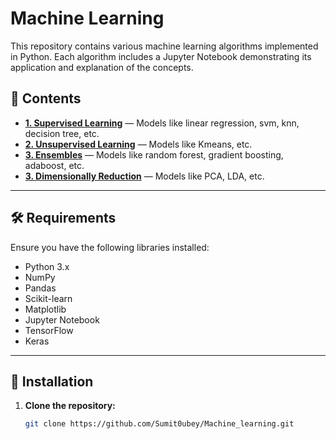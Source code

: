# Machine Learning  

This repository contains various machine learning algorithms implemented in Python. Each algorithm includes a Jupyter Notebook demonstrating its application and explanation of the concepts.  

## 📁 **Contents**  

- **[1. Supervised Learning](/Supervised_ML/)** — Models like linear regression, svm, knn, decision tree, etc.
- **[2. Unsupervised Learning](/Unsupervised_ML/)** — Models like Kmeans, etc.
- **[3. Ensembles](/Ensembles/)** — Models like random forest, gradient boosting, adaboost, etc.
- **[3. Dimensionally Reduction](/Dimensionally%20Reduction/)** — Models like PCA, LDA, etc.

---

## 🛠️ **Requirements**  

Ensure you have the following libraries installed:  

- Python 3.x  
- NumPy  
- Pandas  
- Scikit-learn  
- Matplotlib  
- Jupyter Notebook  
- TensorFlow  
- Keras  

---

## 🚀 **Installation**  

1. **Clone the repository:**  

   ```bash
   git clone https://github.com/Sumit0ubey/Machine_learning.git

